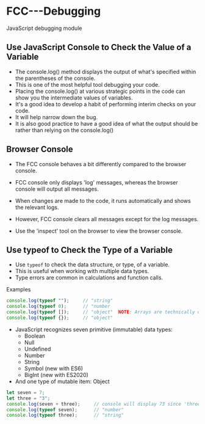 # FCC---Debugging

JavaScript debugging module

## Use JavaScript Console to Check the Value of a Variable

- The console.log() method displays the output of what's specified within the parentheses of the console.
- This is one of the most helpful tool debugging your code.
- Placing the console.log() at various strategic points in the code can show you the intermediate values of variables.
- It's a good idea to develop a habit of performing interim checks on your code.
- It will help narrow down the bug.
- It is also good practice to have a good idea of what the output should be rather than relying on the console.log()

## Browser Console

- The FCC console behaves a bit differently compared to the browser console.
- FCC console only displays 'log' messages, whereas the browser console will output all messages.
- When changes are made to the code, it runs automatically and shows the relevant logs.
- However, FCC console clears all messages except for the log messages.

- Use the 'inspect' tool on the browser to view the browser console.

## Use typeof to Check the Type of a Variable

- Use ``` typeof ``` to check the data structure, or type, of a variable.
- This is useful when working with multiple data types.
- Type errors are common in calculations and function calls.

Examples

```js
console.log(typeof "");     // "string"
console.log(typeof 0);      // "number
console.log(typeof []);     // "object"  NOTE: Arrays are technically objects in JavaScript
console.log(typeof {});     // "object"
```

- JavaScript recognizes seven primitive (immutable) data types:
  - Boolean
  - Null
  - Undefined
  - Number
  - String
  - Symbol (new with ES6)
  - BigInt (new with ES2020)
- And one type of mutable item: Object

```js
let seven = 7;
let three = "3";
console.log(seven + three);     // console will display 73 since 'three' is defined as a string "3"
console.log(typeof seven);      // "number"
console.log(typeof three);      // "string"
```
